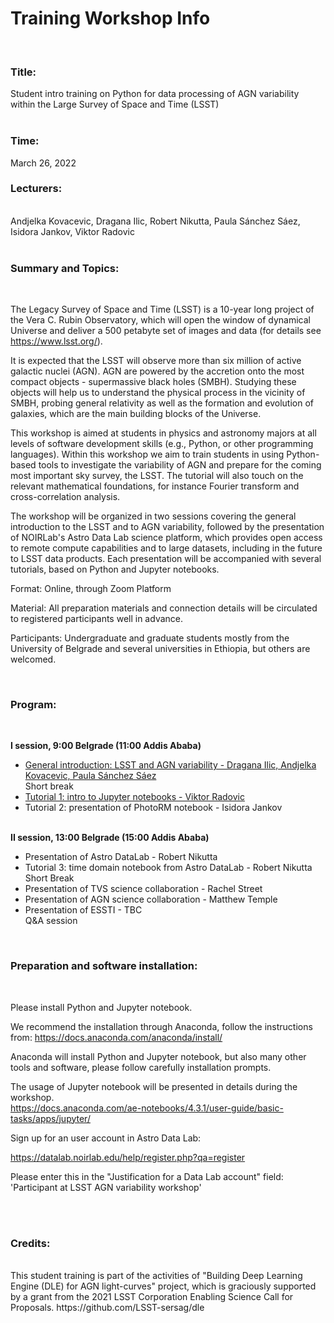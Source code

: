 <h1> Training Workshop Info </h1>

<br>

<h3> Title: </h3> 
 Student intro training on Python for data processing of AGN variability within
the Large Survey of Space and Time (LSST) <br>

<br>

<h3> Time:  </h3>  March 26, 2022 

<h3> Lecturers:  </h3> <br>
Andjelka Kovacevic, Dragana Ilic, Robert Nikutta, Paula Sánchez Sáez, Isidora
Jankov, Viktor Radovic <br>

<br>

<h3> Summary and Topics: </h3> <br>

The Legacy Survey of Space and Time (LSST) is a 10-year long project of the
Vera C. Rubin Observatory, which will open the window of dynamical Universe and
deliver a 500 petabyte set of images and data (for details see
https://www.lsst.org/). <br>

It is expected that the LSST will observe more than six million of active
galactic nuclei (AGN). AGN are powered by the accretion onto the most compact
objects - supermassive black holes (SMBH). Studying these objects will help us
to understand the physical process in the vicinity of SMBH, probing general
relativity as well as the formation and evolution of galaxies, which are the
main building blocks of the Universe. <br>

This workshop is aimed at students in physics and astronomy majors at all
levels of software development skills (e.g., Python, or other programming
languages). Within this workshop we aim to train students in using Python-based
tools to investigate the variability of AGN and prepare for the coming most
important sky survey, the LSST. The tutorial will also touch on the relevant
mathematical foundations, for instance Fourier transform and cross-correlation
analysis. <br> 

The workshop will be organized in two sessions covering the general
introduction to the LSST and to AGN variability, followed by the presentation
of NOIRLab's Astro Data Lab science platform, which provides open access to
remote compute capabilities and to large datasets, including in the future to
LSST data products. Each presentation will be accompanied with several
tutorials, based on Python and Jupyter notebooks. <br> 

Format: Online, through Zoom Platform  <br>

Material: All preparation materials and connection details will be circulated
to registered participants well in advance. <br>


Participants: Undergraduate and graduate students mostly from the University of
Belgrade and several universities in Ethiopia, but others are welcomed. <br>

<br>

<h3> Program: </h3> <br>

<b> I session, 9:00 Belgrade (11:00 Addis Ababa) </b> <br>
- <a href="https://github.com/LSST-sersag/dle/blob/main/activities/workshop/LSST_DLE_Introduction.pdf"> General introduction: LSST and  AGN variability - Dragana Ilic, Andjelka
Kovacevic, Paula Sánchez Sáez </a> <br>
Short break <br>
- <a href="https://github.com/LSST-sersag/dle/tree/main/activities/workshop/T1_Intro_to_Jupyter_notebooks"> Tutorial 1: intro to Jupyter notebooks - Viktor Radovic </a> <br> 
- Tutorial 2: presentation of PhotoRM notebook - Isidora Jankov <br>

<br> <b> II session, 13:00 Belgrade (15:00 Addis Ababa) </b> <br>
- Presentation of Astro DataLab - Robert Nikutta  <br>
- Tutorial 3: time domain notebook from Astro DataLab - Robert Nikutta  <br>
Short Break <br>
- Presentation of TVS science collaboration - Rachel Street <br>
- Presentation of AGN science collaboration - Matthew Temple <br>
- Presentation of ESSTI - TBC <br>
Q&A session <br>

<br>

<h3> Preparation and software installation: </h3> <br>

Please install Python and Jupyter notebook.

We recommend the installation through Anaconda, follow the instructions from: https://docs.anaconda.com/anaconda/install/ <br>

Anaconda will install Python and Jupyter notebook, but also many other tools and software, please follow carefully installation prompts. <br>


The usage of Jupyter notebook will be presented in details during the workshop. <br>
https://docs.anaconda.com/ae-notebooks/4.3.1/user-guide/basic-tasks/apps/jupyter/ <br>


Sign up for an user account in Astro Data Lab: <br>

https://datalab.noirlab.edu/help/register.php?qa=register <br>

Please enter this in the "Justification for a Data Lab account" field: 'Participant at LSST AGN variability workshop' <br>

<br>
<br>


<h3> Credits: </h3> <br>
This student training is part of the activities of "Building Deep Learning
Engine (DLE) for AGN light-curves" project, which is graciously supported by a
grant from the 2021 LSST Corporation Enabling Science Call for Proposals.
https://github.com/LSST-sersag/dle
